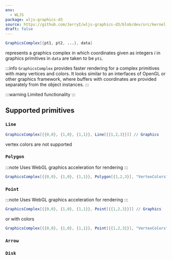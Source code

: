 ```yaml
---
env:
  - WLJS
package: wljs-graphics-d3
source: https://github.com/JerryI/wljs-graphics-d3/blob/dev/src/kernel.js
draft: false
---
```

```mathematica
GraphicsComplex[{pt1, pt2, ...}, data]
```

represents a graphics complex in which coordinates given as integers $i$ in graphics primitives in `data` are taken to be `pti`.

:::info
`GraphicsComplex` provides faster rendering for a complex primitives with many vertices and colors. It looks similar to an interfaces of OpenGL or other graphics framework, where buffers with coordinates are provided separately from the object instances.
:::

:::warning
Limited functionality
:::

## Supported primitives
### `Line`

```mathematica
GraphicsComplex[{{0,0}, {1,0}, {1,1}}, Line[{{1,2,3}}]] // Graphics
```

vertex colors are not supported

### `Polygon`
:::note
Uses WebGL graphics acceleration for rendering
:::

```mathematica
GraphicsComplex[{{0,0}, {1,0}, {1,1}}, Polygon[{1,2,3}], "VertexColors"->{{1,1,0}, {0,1,1}, {0,1,1}}] // Graphics
```


### `Point`
:::note
Uses WebGL graphics acceleration for rendering
:::

```mathematica
GraphicsComplex[{{0,0}, {1,0}, {1,1}}, Point[{{1,2,3}}]] // Graphics
```

or with colors

```mathematica
GraphicsComplex[{{0,0}, {1,0}, {1,1}}, Point[{{1,2,3}}], "VertexColors"->{{1,0,0}, {0,1,0}, {0,0,1}}] // Graphics
```

### `Arrow`

### `Disk`

